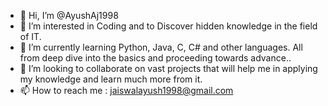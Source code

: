 - 👋 Hi, I’m @AyushAj1998
- 👀 I’m interested in Coding and to Discover hidden knowledge in the field of IT.
- 🌱 I’m currently learning Python, Java, C, C# and other languages. All from deep dive into the basics and proceeding towards advance..
- 💞️ I’m looking to collaborate on vast projects that will help me in applying my knowledge and learn much more from it.
- 📫 How to reach me : jaiswalayush1998@gmail.com

<!---
AyushAj1998/AyushAj1998 is a ✨ special ✨ repository because its `README.md` (this file) appears on your GitHub profile.
You can click the Preview link to take a look at your changes.
--->
